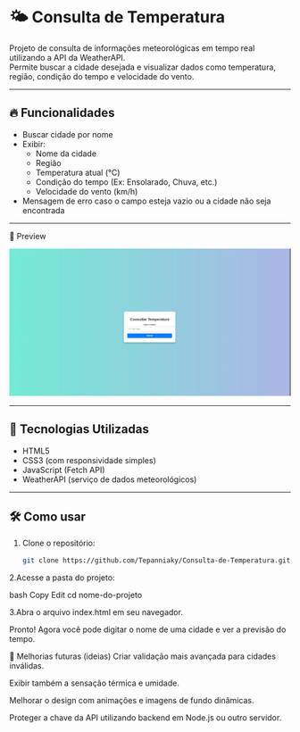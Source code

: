 # 🌤️ Consulta de Temperatura

Projeto de consulta de informações meteorológicas em tempo real utilizando a API da WeatherAPI.  
Permite buscar a cidade desejada e visualizar dados como temperatura, região, condição do tempo e velocidade do vento.

---

## 🔥 Funcionalidades

- Buscar cidade por nome
- Exibir:
  - Nome da cidade
  - Região
  - Temperatura atual (°C)
  - Condição do tempo (Ex: Ensolarado, Chuva, etc.)
  - Velocidade do vento (km/h)
- Mensagem de erro caso o campo esteja vazio ou a cidade não seja encontrada

---

📸 Preview

<img src= "Preview" alt="Preview do Projeto" />

---

## 🚀 Tecnologias Utilizadas

- HTML5
- CSS3 (com responsividade simples)
- JavaScript (Fetch API)
- WeatherAPI (serviço de dados meteorológicos)

---

## 🛠️ Como usar

1. Clone o repositório:
   ```bash
   git clone https://github.com/Tepanniaky/Consulta-de-Temperatura.git
2.Acesse a pasta do projeto:

bash
Copy
Edit
cd nome-do-projeto

3.Abra o arquivo index.html em seu navegador.

Pronto! Agora você pode digitar o nome de uma cidade e ver a previsão do tempo.

🎯 Melhorias futuras (ideias)
Criar validação mais avançada para cidades inválidas.

Exibir também a sensação térmica e umidade.

Melhorar o design com animações e imagens de fundo dinâmicas.

Proteger a chave da API utilizando backend em Node.js ou outro servidor.

